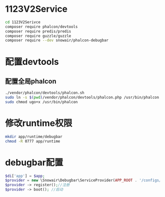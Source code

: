 # 1123V2Service

``` bash
cd 1123V2Serivce
composer require phalcon/devtools
composer require predis/predis
composer require guzzle/guzzle
composer require --dev snowair/phalcon-debugbar
```

# 配置devtools

## 配置全局phalcon

``` bash
./vendor/phalcon/devtools/phalcon.sh
sudo ln -s $(pwd)/vendor/phalcon/devtools/phalcon.php /usr/bin/phalcon
sudo chmod ugo+x /usr/bin/phalcon
```
# 修改runtime权限

``` bash
mkdir app/runtime/debugbar
chmod -R 0777 app/runtime
```

# debugbar配置

``` php
$di['app'] = $app;
$provider = new \Snowair\Debugbar\ServiceProvider(APP_ROOT . '/configs/debugbar.php');
$provider -> register();//注册
$provider -> boot(); //启动
```
